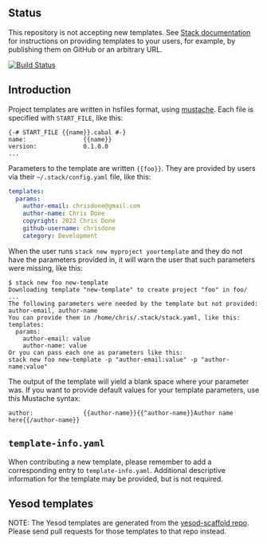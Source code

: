 ## Status

This repository is not accepting new templates. See
[Stack documentation](https://docs.haskellstack.org/en/stable/GUIDE/#templates)
for instructions on providing templates to your users, for example,
by publishing them on GitHub or an arbitrary URL.

[![Build Status](https://travis-ci.org/commercialhaskell/stack-templates.svg?branch=master)](https://travis-ci.org/commercialhaskell/stack-templates)

## Introduction

Project templates are written in hsfiles format, using [mustache](https://mustache.github.io/mustache.1.html). Each
file is specified with `START_FILE`, like this:

```
{-# START_FILE {{name}}.cabal #-}
name:                {{name}}
version:             0.1.0.0
...
```

Parameters to the template are written `{{foo}}`. They are provided by
users via their `~/.stack/config.yaml` file, like this:

``` yaml
templates:
  params:
    author-email: chrisdone@gmail.com
    author-name: Chris Done
    copyright: 2022 Chris Done
    github-username: chrisdone
    category: Development
```

When the user runs `stack new myproject yourtemplate` and they do not
have the parameters provided in, it will warn the user that such
parameters were missing, like this:

```
$ stack new foo new-template
Downloading template "new-template" to create project "foo" in foo/ ...
The following parameters were needed by the template but not provided: author-email, author-name
You can provide them in /home/chris/.stack/stack.yaml, like this:
templates:
  params:
    author-email: value
    author-name: value
Or you can pass each one as parameters like this:
stack new foo new-template -p "author-email:value" -p "author-name:value"
```

The output of the template will yield a blank space where your
parameter was. If you want to provide default values for your template
parameters, use this Mustache syntax:

```
author:              {{author-name}}{{^author-name}}Author name here{{/author-name}}
```

## `template-info.yaml`

When contributing a new template, please remember to add a corresponding entry
to `template-info.yaml`. Additional descriptive information for the template
may be provided, but is not required.

## Yesod templates

NOTE: The Yesod templates are generated from the
[yesod-scaffold repo](https://github.com/yesodweb/yesod-scaffold). Please
send pull requests for those templates to that repo instead.
